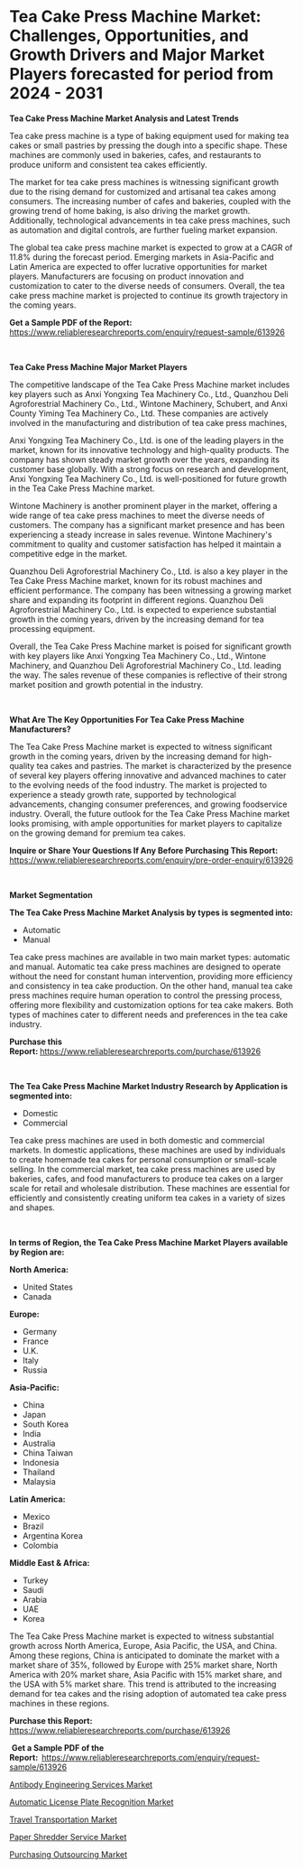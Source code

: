 <p><h1>Tea Cake Press Machine Market: Challenges, Opportunities, and Growth Drivers and Major Market Players forecasted for period from 2024 - 2031</h1></p><p><strong>Tea Cake Press Machine Market Analysis and Latest Trends</strong></p>
<p><p>Tea cake press machine is a type of baking equipment used for making tea cakes or small pastries by pressing the dough into a specific shape. These machines are commonly used in bakeries, cafes, and restaurants to produce uniform and consistent tea cakes efficiently.</p><p>The market for tea cake press machines is witnessing significant growth due to the rising demand for customized and artisanal tea cakes among consumers. The increasing number of cafes and bakeries, coupled with the growing trend of home baking, is also driving the market growth. Additionally, technological advancements in tea cake press machines, such as automation and digital controls, are further fueling market expansion.</p><p>The global tea cake press machine market is expected to grow at a CAGR of 11.8% during the forecast period. Emerging markets in Asia-Pacific and Latin America are expected to offer lucrative opportunities for market players. Manufacturers are focusing on product innovation and customization to cater to the diverse needs of consumers. Overall, the tea cake press machine market is projected to continue its growth trajectory in the coming years.</p></p>
<p><strong>Get a Sample PDF of the Report:&nbsp;</strong> <a href="https://www.reliableresearchreports.com/enquiry/request-sample/613926">https://www.reliableresearchreports.com/enquiry/request-sample/613926</a></p>
<p>&nbsp;</p>
<p><strong>Tea Cake Press Machine Major Market Players</strong></p>
<p><p>The competitive landscape of the Tea Cake Press Machine market includes key players such as Anxi Yongxing Tea Machinery Co., Ltd., Quanzhou Deli Agroforestrial Machinery Co., Ltd., Wintone Machinery, Schubert, and Anxi County Yiming Tea Machinery Co., Ltd. These companies are actively involved in the manufacturing and distribution of tea cake press machines,</p><p>Anxi Yongxing Tea Machinery Co., Ltd. is one of the leading players in the market, known for its innovative technology and high-quality products. The company has shown steady market growth over the years, expanding its customer base globally. With a strong focus on research and development, Anxi Yongxing Tea Machinery Co., Ltd. is well-positioned for future growth in the Tea Cake Press Machine market.</p><p>Wintone Machinery is another prominent player in the market, offering a wide range of tea cake press machines to meet the diverse needs of customers. The company has a significant market presence and has been experiencing a steady increase in sales revenue. Wintone Machinery's commitment to quality and customer satisfaction has helped it maintain a competitive edge in the market.</p><p>Quanzhou Deli Agroforestrial Machinery Co., Ltd. is also a key player in the Tea Cake Press Machine market, known for its robust machines and efficient performance. The company has been witnessing a growing market share and expanding its footprint in different regions. Quanzhou Deli Agroforestrial Machinery Co., Ltd. is expected to experience substantial growth in the coming years, driven by the increasing demand for tea processing equipment.</p><p>Overall, the Tea Cake Press Machine market is poised for significant growth with key players like Anxi Yongxing Tea Machinery Co., Ltd., Wintone Machinery, and Quanzhou Deli Agroforestrial Machinery Co., Ltd. leading the way. The sales revenue of these companies is reflective of their strong market position and growth potential in the industry.</p></p>
<p>&nbsp;</p>
<p><strong>What Are The Key Opportunities For Tea Cake Press Machine Manufacturers?</strong></p>
<p><p>The Tea Cake Press Machine market is expected to witness significant growth in the coming years, driven by the increasing demand for high-quality tea cakes and pastries. The market is characterized by the presence of several key players offering innovative and advanced machines to cater to the evolving needs of the food industry. The market is projected to experience a steady growth rate, supported by technological advancements, changing consumer preferences, and growing foodservice industry. Overall, the future outlook for the Tea Cake Press Machine market looks promising, with ample opportunities for market players to capitalize on the growing demand for premium tea cakes.</p></p>
<p><strong>Inquire or Share Your Questions If Any Before Purchasing This Report:</strong> <a href="https://www.reliableresearchreports.com/enquiry/pre-order-enquiry/613926">https://www.reliableresearchreports.com/enquiry/pre-order-enquiry/613926</a></p>
<p>&nbsp;</p>
<p><strong>Market Segmentation</strong></p>
<p><strong>The Tea Cake Press Machine Market Analysis by types is segmented into:</strong></p>
<p><ul><li>Automatic</li><li>Manual</li></ul></p>
<p><p>Tea cake press machines are available in two main market types: automatic and manual. Automatic tea cake press machines are designed to operate without the need for constant human intervention, providing more efficiency and consistency in tea cake production. On the other hand, manual tea cake press machines require human operation to control the pressing process, offering more flexibility and customization options for tea cake makers. Both types of machines cater to different needs and preferences in the tea cake industry.</p></p>
<p><strong>Purchase this Report:&nbsp;</strong><a href="https://www.reliableresearchreports.com/purchase/613926">https://www.reliableresearchreports.com/purchase/613926</a></p>
<p>&nbsp;</p>
<p><strong>The Tea Cake Press Machine Market Industry Research by Application is segmented into:</strong></p>
<p><ul><li>Domestic</li><li>Commercial</li></ul></p>
<p><p>Tea cake press machines are used in both domestic and commercial markets. In domestic applications, these machines are used by individuals to create homemade tea cakes for personal consumption or small-scale selling. In the commercial market, tea cake press machines are used by bakeries, cafes, and food manufacturers to produce tea cakes on a larger scale for retail and wholesale distribution. These machines are essential for efficiently and consistently creating uniform tea cakes in a variety of sizes and shapes.</p></p>
<p>&nbsp;</p>
<p><strong>In terms of Region, the Tea Cake Press Machine Market Players available by Region are:</strong></p>
<p>
    <p> <strong> North America: </strong>
        <ul>
            <li>United States</li>
            <li>Canada</li>
        </ul>
        </p> 
    <p> <strong> Europe: </strong>
        <ul>
            <li>Germany</li>
            <li>France</li>
            <li>U.K.</li>
            <li>Italy</li>
            <li>Russia</li>
        </ul>
        </p> 
    <p> <strong> Asia-Pacific: </strong>
        <ul>
            <li>China</li>
            <li>Japan</li>
            <li>South Korea</li>
            <li>India</li>
            <li>Australia</li>
            <li>China Taiwan</li>
            <li>Indonesia</li>
            <li>Thailand</li>
            <li>Malaysia</li>
        </ul>
        </p> 
    <p> <strong> Latin America: </strong>
        <ul>
            <li>Mexico</li>
            <li>Brazil</li>
            <li>Argentina Korea</li>
            <li>Colombia</li>
        </ul>
        </p> 
    <p> <strong> Middle East & Africa: </strong>
        <ul>
            <li>Turkey</li>
            <li>Saudi</li>
            <li>Arabia</li>
            <li>UAE</li>
            <li>Korea</li>
        </ul>
    </p>
    </p>
<p><p>The Tea Cake Press Machine market is expected to witness substantial growth across North America, Europe, Asia Pacific, the USA, and China. Among these regions, China is anticipated to dominate the market with a market share of 35%, followed by Europe with 25% market share, North America with 20% market share, Asia Pacific with 15% market share, and the USA with 5% market share. This trend is attributed to the increasing demand for tea cakes and the rising adoption of automated tea cake press machines in these regions.</p></p>
<p><strong>Purchase this Report: </strong><a href="https://www.reliableresearchreports.com/purchase/613926">https://www.reliableresearchreports.com/purchase/613926</a></p>
<p>&nbsp;<strong>Get a Sample PDF of the Report:&nbsp;&nbsp;</strong><a href="https://www.reliableresearchreports.com/enquiry/request-sample/613926">https://www.reliableresearchreports.com/enquiry/request-sample/613926</a></p>
<p><strong></strong></p>
<p><p><a href="https://medium.com/@tyreekhuel2023/antibody-engineering-services-market-share-evolution-and-market-growth-trends-2024-2031-0e134b956f54">Antibody Engineering Services Market</a></p><p><a href="https://medium.com/@tyreekhuel2023/automatic-license-plate-recognition-market-trends-and-market-analysis-forecasted-for-period-e531d04b989d">Automatic License Plate Recognition Market</a></p><p><a href="https://medium.com/@tyreekhuel2023/travel-transportation-market-exploring-market-share-market-trends-and-future-growth-8031e2a4c387">Travel Transportation Market</a></p><p><a href="https://medium.com/@tyreekhuel2023/decoding-paper-shredder-service-market-metrics-market-share-trends-and-growth-patterns-2bcdacd99c8c">Paper Shredder Service Market</a></p><p><a href="https://medium.com/@tyreekhuel2023/purchasing-outsourcing-market-the-key-to-successful-business-strategy-forecast-till-2031-51471f48b6be">Purchasing Outsourcing Market</a></p></p>